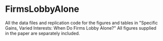 # FirmsLobbyAlone
All the data files and replication code for the figures and tables in "Specific Gains, Varied Interests: When Do Firms Lobby Alone?"
All figures supplied in the paper are separately included. 
